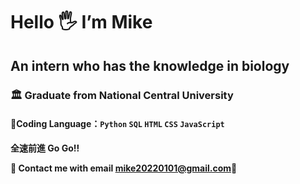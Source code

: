 # Hello 🖐 I’m Mike
## An intern who has the knowledge in biology
### 🏛 Graduate from National Central University
#### 💞Coding Language：`Python` `SQL` `HTML` `CSS` `JavaScript`

**全速前進 Go Go!!**

**📮 Contact me with email [mike20220101@gmail.com](mike20220101@gmail.com)📮**
<!---
mikewill1998/mikewill1998 is a ✨ special ✨ repository because its `README.md` (this file) appears on your GitHub profile.
You can click the Preview link to take a look at your changes.
--->

